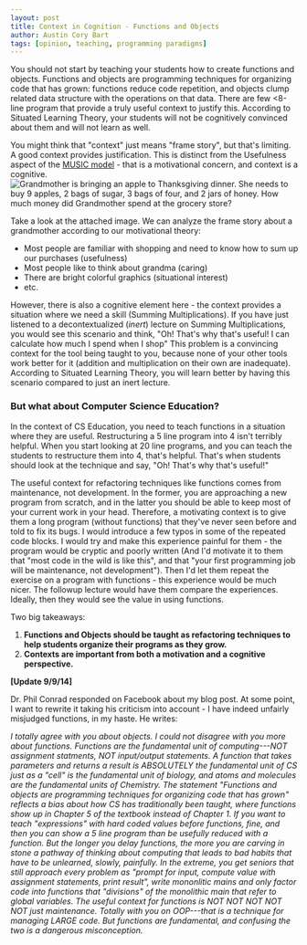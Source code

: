 ```yaml
---
layout: post
title: Context in Cognition - Functions and Objects
author: Austin Cory Bart
tags: [opinion, teaching, programming paradigms]
---
```


You should not start by teaching your students how to create functions and objects. Functions and objects are programming techniques for organizing code that has grown: functions reduce code repetition, and objects clump related data structure with the operations on that data. There are few <8-line program that provide a truly useful context to justify this. According to Situated Learning Theory, your students will not be cognitively convinced about them and will not learn as well.

  

You might think that "context" just means "frame story", but that's limiting. A good context provides justification. This is distinct from the Usefulness aspect of the [MUSIC model](https://sites.google.com/a/vt.edu/acbart-eportfolio/blog/musicoverloadtoomuchmotivation) - that is a motivational concern, and context is a cognitive. ![Grandmother is bringing an apple to Thanksgiving dinner. She needs to buy 9 apples, 2 bags of sugar, 3 bags of four, and 2 jars of honey. How much money did Grandmother spend at the grocery store?](http://www.uniqueteachingresources.com/image-files/thanksgivingmathwordproblemspowerpoint.jpg)

  

Take a look at the attached image. We can analyze the frame story about a grandmother according to our motivational theory:

*   Most people are familiar with shopping and need to know how to sum up our purchases (usefulness)
*   Most people like to think about grandma (caring)
*   There are bright colorful graphics (situational interest)
*   etc.

However, there is also a cognitive element here - the context provides a situation where we need a skill (Summing Multiplications). If you have just listened to a decontextualized (_inert_) lecture on Summing Multiplications, you would see this scenario and think, "Oh! That's why that's useful! I can calculate how much I spend when I shop" This problem is a convincing context for the tool being taught to you, because none of your other tools work better for it (addition and multiplication on their own are inadequate). According to Situated Learning Theory, you will learn better by having this scenario compared to just an inert lecture.

  

### But what about Computer Science Education?

  

In the context of CS Education, you need to teach functions in a situation where they are useful. Restructuring a 5 line program into 4 isn't terribly helpful. When you start looking at 20 line programs, and you can teach the students to restructure them into 4, that's helpful. That's when students should look at the technique and say, "Oh! That's why that's useful!"

  

The useful context for refactoring techniques like functions comes from maintenance, not development. In the former, you are approaching a new program from scratch, and in the latter you should be able to keep most of your current work in your head. Therefore, a motivating context is to give them a long program (without functions) that they've never seen before and told to fix its bugs. I would introduce a few typos in some of the repeated code blocks. I would try and make this experience painful for them - the program would be cryptic and poorly written (And I'd motivate it to them that "most code in the wild is like this", and that "your first programming job will be maintenance, not development"). Then I'd let them repeat the exercise on a program with functions - this experience would be much nicer. The followup lecture would have them compare the experiences. Ideally, then they would see the value in using functions.

  

Two big takeaways:

1.  **Functions and Objects should be taught as refactoring techniques to help students organize their programs as they grow.**
2.  **Contexts are important from both a motivation and a cognitive perspective.**

**\[Update 9/9/14\]**

Dr. Phil Conrad responded on Facebook about my blog post. At some point, I want to rewrite it taking his criticism into account - I have indeed unfairly misjudged functions, in my haste. He writes:

_I totally agree with you about objects. I could not disagree with you more about functions. Functions are the fundamental unit of computing---NOT assignment statments, NOT input/output statements. A function that takes parameters and returns a result is ABSOLUTELY the fundamental unit of CS just as a "cell" is the fundamental unit of biology, and atoms and molecules are the fundamental units of Chemistry. The statement "Functions and objects are programming techniques for organizing code that has grown" reflects a bias about how CS has traditionally been taught, where functions show up in Chapter 5 of the textbook instead of Chapter 1. If you want to teach "expressions" with hard coded values before functions, fine, and then you can show a 5 line program than be usefully reduced with a function. But the longer you delay functions, the more you are carving in stone a pathway of thinking about computing that leads to bad habits that have to be unlearned, slowly, painfully. In the extreme, you get seniors that still approach every problem as "prompt for input, compute value with assignment statements, print result", write mononlitic mains and only factor code into functions that "divisions" of the monolithic main that refer to global variables. The useful context for functions is NOT NOT NOT NOT NOT just maintenance. Totally with you on OOP---that is a technique for managing LARGE code. But functions are fundamental, and confusing the two is a dangerous misconception._